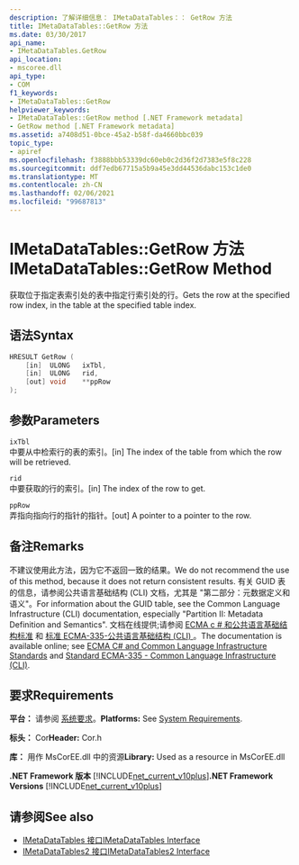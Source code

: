 ```yaml
---
description: 了解详细信息： IMetaDataTables：： GetRow 方法
title: IMetaDataTables::GetRow 方法
ms.date: 03/30/2017
api_name:
- IMetaDataTables.GetRow
api_location:
- mscoree.dll
api_type:
- COM
f1_keywords:
- IMetaDataTables::GetRow
helpviewer_keywords:
- IMetaDataTables::GetRow method [.NET Framework metadata]
- GetRow method [.NET Framework metadata]
ms.assetid: a7408d51-0bce-45a2-b58f-da4660bbc039
topic_type:
- apiref
ms.openlocfilehash: f3888bbb53339dc60eb0c2d36f2d7383e5f8c228
ms.sourcegitcommit: ddf7edb67715a5b9a45e3dd44536dabc153c1de0
ms.translationtype: MT
ms.contentlocale: zh-CN
ms.lasthandoff: 02/06/2021
ms.locfileid: "99687813"
---
```

# <a name="imetadatatablesgetrow-method"></a><span data-ttu-id="4b5a1-103">IMetaDataTables::GetRow 方法</span><span class="sxs-lookup"><span data-stu-id="4b5a1-103">IMetaDataTables::GetRow Method</span></span>

<span data-ttu-id="4b5a1-104">获取位于指定表索引处的表中指定行索引处的行。</span><span class="sxs-lookup"><span data-stu-id="4b5a1-104">Gets the row at the specified row index, in the table at the specified table index.</span></span>  
  
## <a name="syntax"></a><span data-ttu-id="4b5a1-105">语法</span><span class="sxs-lookup"><span data-stu-id="4b5a1-105">Syntax</span></span>  
  
```cpp  
HRESULT GetRow (
    [in]  ULONG   ixTbl,  
    [in]  ULONG   rid,  
    [out] void    **ppRow  
);  
```  
  
## <a name="parameters"></a><span data-ttu-id="4b5a1-106">参数</span><span class="sxs-lookup"><span data-stu-id="4b5a1-106">Parameters</span></span>  

 `ixTbl`  
 <span data-ttu-id="4b5a1-107">中要从中检索行的表的索引。</span><span class="sxs-lookup"><span data-stu-id="4b5a1-107">[in] The index of the table from which the row will be retrieved.</span></span>  
  
 `rid`  
 <span data-ttu-id="4b5a1-108">中要获取的行的索引。</span><span class="sxs-lookup"><span data-stu-id="4b5a1-108">[in] The index of the row to get.</span></span>  
  
 `ppRow`  
 <span data-ttu-id="4b5a1-109">弄指向指向行的指针的指针。</span><span class="sxs-lookup"><span data-stu-id="4b5a1-109">[out] A pointer to a pointer to the row.</span></span>  
  
## <a name="remarks"></a><span data-ttu-id="4b5a1-110">备注</span><span class="sxs-lookup"><span data-stu-id="4b5a1-110">Remarks</span></span>  

  <span data-ttu-id="4b5a1-111">不建议使用此方法，因为它不返回一致的结果。</span><span class="sxs-lookup"><span data-stu-id="4b5a1-111">We do not recommend the use of this method, because it does not return consistent results.</span></span> <span data-ttu-id="4b5a1-112">有关 GUID 表的信息，请参阅公共语言基础结构 (CLI) 文档，尤其是 "第二部分：元数据定义和语义"。</span><span class="sxs-lookup"><span data-stu-id="4b5a1-112">For information about the GUID table, see the Common Language Infrastructure (CLI) documentation, especially "Partition II: Metadata Definition and Semantics".</span></span> <span data-ttu-id="4b5a1-113">文档在线提供;请参阅 [ECMA c # 和公共语言基础结构标准](../../../standard/components.md#applicable-standards) 和 [标准 ECMA-335-公共语言基础结构 (CLI) ](http://www.ecma-international.org/publications/standards/Ecma-335.htm)。</span><span class="sxs-lookup"><span data-stu-id="4b5a1-113">The documentation is available online; see [ECMA C# and Common Language Infrastructure Standards](../../../standard/components.md#applicable-standards) and [Standard ECMA-335 - Common Language Infrastructure (CLI)](http://www.ecma-international.org/publications/standards/Ecma-335.htm).</span></span>  
  
## <a name="requirements"></a><span data-ttu-id="4b5a1-114">要求</span><span class="sxs-lookup"><span data-stu-id="4b5a1-114">Requirements</span></span>  

 <span data-ttu-id="4b5a1-115">**平台：** 请参阅 [系统要求](../../get-started/system-requirements.md)。</span><span class="sxs-lookup"><span data-stu-id="4b5a1-115">**Platforms:** See [System Requirements](../../get-started/system-requirements.md).</span></span>  
  
 <span data-ttu-id="4b5a1-116">**标头：** Cor</span><span class="sxs-lookup"><span data-stu-id="4b5a1-116">**Header:** Cor.h</span></span>  
  
 <span data-ttu-id="4b5a1-117">**库：** 用作 MsCorEE.dll 中的资源</span><span class="sxs-lookup"><span data-stu-id="4b5a1-117">**Library:** Used as a resource in MsCorEE.dll</span></span>  
  
 <span data-ttu-id="4b5a1-118">**.NET Framework 版本**  [!INCLUDE[net_current_v10plus](../../../../includes/net-current-v10plus-md.md)]</span><span class="sxs-lookup"><span data-stu-id="4b5a1-118">**.NET Framework Versions**  [!INCLUDE[net_current_v10plus](../../../../includes/net-current-v10plus-md.md)]</span></span>  
  
## <a name="see-also"></a><span data-ttu-id="4b5a1-119">请参阅</span><span class="sxs-lookup"><span data-stu-id="4b5a1-119">See also</span></span>

- [<span data-ttu-id="4b5a1-120">IMetaDataTables 接口</span><span class="sxs-lookup"><span data-stu-id="4b5a1-120">IMetaDataTables Interface</span></span>](imetadatatables-interface.md)
- [<span data-ttu-id="4b5a1-121">IMetaDataTables2 接口</span><span class="sxs-lookup"><span data-stu-id="4b5a1-121">IMetaDataTables2 Interface</span></span>](imetadatatables2-interface.md)
